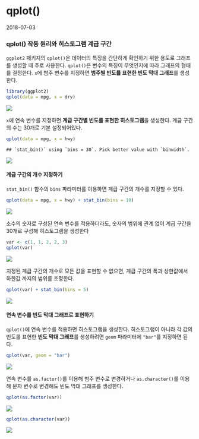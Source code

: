 qplot()
================
2018-07-03

### qplot() 작동 원리와 히스토그램 계급 구간

`ggplot2` 패키지의 `qplot()`은 데이터의 특징을 간단하게 확인하기 위한 용도로 그래프를 생성할 때 주로 사용한다. `qplot()`은 변수의 특징이 무엇인지에 따라 그래프의 형태를 결정한다. `x`에 범주 변수를 지정하면 **범주별 빈도를 표현한 빈도 막대 그래프**를 생성한다.

``` r
library(ggplot2)
qplot(data = mpg, x = drv)
```

![](qplot_histogram_files/figure-markdown_github/unnamed-chunk-1-1.png)

`x`에 연속 변수를 지정하면 **계급 구간별 빈도를 표현한 히스토그램**을 생성한다. 계급 구간의 수는 30개로 기본 설정되어있다.

``` r
qplot(data = mpg, x = hwy)
```

    ## `stat_bin()` using `bins = 30`. Pick better value with `binwidth`.

![](qplot_histogram_files/figure-markdown_github/unnamed-chunk-2-1.png)

#### 계급 구간의 개수 지정하기

`stat_bin()` 함수의 `bins` 파라미터를 이용하면 계급 구간의 개수를 지정할 수 있다.

``` r
qplot(data = mpg, x = hwy) + stat_bin(bins = 10)
```

![](qplot_histogram_files/figure-markdown_github/unnamed-chunk-3-1.png)

소수의 숫자로 구성된 연속 변수를 적용하더라도, 숫자의 범위에 관계 없이 계급 구간을 30개로 구성해 히스토그램을 생성한다

``` r
var <- c(1, 1, 2, 2, 3)
qplot(var)
```

![](qplot_histogram_files/figure-markdown_github/unnamed-chunk-4-1.png)

지정된 계급 구간의 개수로 모든 값을 표현할 수 없으면, 계급 구간의 폭과 상한값에서 하한값 까지의 범위를 조정한다.

``` r
qplot(var) + stat_bin(bins = 5)
```

![](qplot_histogram_files/figure-markdown_github/unnamed-chunk-5-1.png)

#### 연속 변수를 빈도 막대 그래프로 표현하기

`qplot()`에 연속 변수를 적용하면 히스토그램을 생성한다. 히스토그램이 아니라 각 값의 빈도를 표현한 **빈도 막대 그래프**를 생성하려면 `geom` 파라미터에 `"bar"`를 지정하면 된다.

``` r
qplot(var, geom = "bar")
```

![](qplot_histogram_files/figure-markdown_github/unnamed-chunk-6-1.png)

연속 변수를 `as.factor()`를 이용해 범주 변수로 변경하거나 `as.character()`를 이용해 문자 변수로 변경해도 빈도 막대 그래프를 생성한다.

``` r
qplot(as.factor(var))
```

![](qplot_histogram_files/figure-markdown_github/unnamed-chunk-7-1.png)

``` r
qplot(as.character(var))
```

![](qplot_histogram_files/figure-markdown_github/unnamed-chunk-7-2.png)
